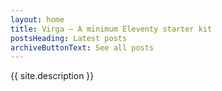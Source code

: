 ```yaml
---
layout: home
title: Virga — A minimum Eleventy starter kit
postsHeading: Latest posts
archiveButtonText: See all posts
---
```


{{ site.description }}
